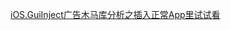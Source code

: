 [iOS.GuiInject广告木马库分析之插入正常App里试试看](./iOS.GuiInject%E5%B9%BF%E5%91%8A%E6%9C%A8%E9%A9%AC%E5%BA%93%E5%88%86%E6%9E%90%E4%B9%8B%E6%8F%92%E5%85%A5%E6%AD%A3%E5%B8%B8App%E9%87%8C%E8%AF%95%E8%AF%95%E7%9C%8B.md)
